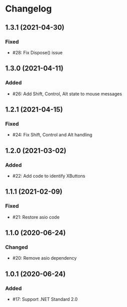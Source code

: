 # Changelog

## 1.3.1 (2021-04-30)

### Fixed

- #28: Fix Dispose() issue

## 1.3.0 (2021-04-11)

### Added

- #26: Add Shift, Control, Alt state to mouse messages

## 1.2.1 (2021-04-15)

### Fixed

- #24: Fix Shift, Control and Alt handling

## 1.2.0 (2021-03-02)

### Added

- #22: Add code to identify XButtons

## 1.1.1 (2021-02-09)

### Fixed

- #21: Restore asio code

## 1.1.0 (2020-06-24)

### Changed

- #20: Remove asio dependency

## 1.0.1 (2020-06-24)

### Added

- #17: Support .NET Standard 2.0
